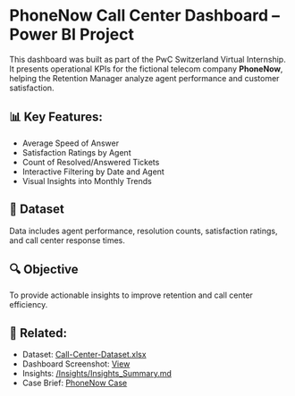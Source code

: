 # PhoneNow Call Center Dashboard – Power BI Project

This dashboard was built as part of the PwC Switzerland Virtual Internship. It presents operational KPIs for the fictional telecom company **PhoneNow**, helping the Retention Manager analyze agent performance and customer satisfaction.
## 📊 Key Features:
- Average Speed of Answer
- Satisfaction Ratings by Agent
- Count of Resolved/Answered Tickets
- Interactive Filtering by Date and Agent
- Visual Insights into Monthly Trends

## 📁 Dataset
Data includes agent performance, resolution counts, satisfaction ratings, and call center response times.

## 🔍 Objective
To provide actionable insights to improve retention and call center efficiency.

## 📎 Related:
- Dataset: [Call-Center-Dataset.xlsx](Call-Center-Dataset.xlsx)
- Dashboard Screenshot: [View](Dashboard_Screenshot.png)
- Insights: [/Insights/Insights_Summary.md](./Insights/Insights_Summary.md)
- Case Brief: [PhoneNow Case](PhoneNow_Case_Description.pdf)
